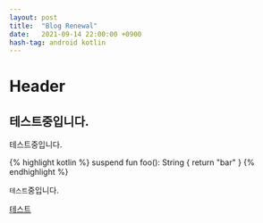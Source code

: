 ```yaml
---
layout: post
title:  "Blog Renewal"
date:   2021-09-14 22:00:00 +0900
hash-tag: android kotlin
---
```

# Header
## 테스트중입니다.

테스트중입니다.

{% highlight kotlin %}
suspend fun foo(): String {
  return "bar"
}
{% endhighlight %}

`테스트`중입니다.

[테스트](https://yands11.github.io)

